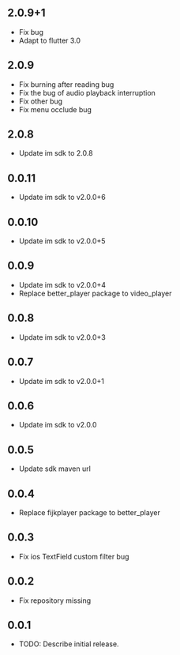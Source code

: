 ## 2.0.9+1

* Fix bug<br>
* Adapt to flutter 3.0<br>

## 2.0.9

* Fix burning after reading bug<br>
* Fix the bug of audio playback interruption<br>
* Fix other bug<br>
* Fix menu occlude bug<br>

## 2.0.8

* Update im sdk to 2.0.8<br>

## 0.0.11

* Update im sdk to v2.0.0+6 <br>

## 0.0.10

* Update im sdk to v2.0.0+5 <br>

## 0.0.9

* Update im sdk to v2.0.0+4 <br>
* Replace better_player package to video_player

## 0.0.8

* Update im sdk to v2.0.0+3

## 0.0.7

* Update im sdk to v2.0.0+1

## 0.0.6

* Update im sdk to v2.0.0

## 0.0.5

* Update sdk maven url

## 0.0.4

* Replace fijkplayer package to better_player

## 0.0.3

* Fix ios TextField custom filter bug

## 0.0.2

* Fix repository missing

## 0.0.1

* TODO: Describe initial release.
